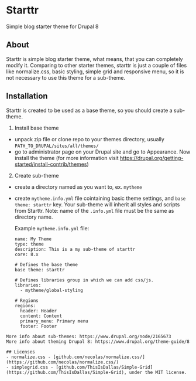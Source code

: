 # Starttr
Simple blog starter theme for Drupal 8

## About
Starttr is simple blog starter theme, what means, that you can completely modify
it. Comparing to other starter themes, starttr is just a couple of files like
normalize.css, basic styling, simple grid and responsive menu, so it is not necessary to use
this theme for a sub-theme.

## Installation
Starttr is created to be used as a base theme, so you should create a sub-theme.

1. Install base theme
  - unpack zip file or clone repo to your themes directory, usually
    `PATH_TO_DRUPAL/sites/all/themes/`
  - go to administrator page on your Drupal site and go to Appearance. Now
    install the theme (for more information visit
    https://drupal.org/getting-started/install-contrib/themes)
2. Create sub-theme
  - create a directory named as you want to, ex. `mytheme`
  - create `mytheme.info.yml` file cointaining basic theme settings, and `base theme: starttr` key. Your sub-theme will inherit all styles and scripts from Starttr. Note: name of the `.info.yml` file must be the same as directory name.
    
    Example `mytheme.info.yml` file:
    ```
    name: My Theme
    type: theme
    description: This is a my sub-theme of starttr
    core: 8.x
  
    # Defines the base theme
    base theme: starttr
    
    # Defines libraries group in which we can add css/js.
    libraries:
      - mytheme/global-styling
      
    # Regions
    regions:
      header: Header
      content: Content
      primary_menu: Primary menu
      footer: Footer
  ```
  More info about sub-themes: https://www.drupal.org/node/2165673
  More info about theming Drupal 8: https://www.drupal.org/theme-guide/8

## Licenses
  - normalize.css - [github.com/necolas/normalize.css/](https://github.com/necolas/normalize.css/)
  - simplegrid.css - [github.com/ThisIsDallas/Simple-Grid](https://github.com/ThisIsDallas/Simple-Grid), under the MIT license.
  

  
